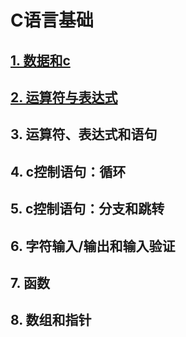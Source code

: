 # C语言基础

## [1. 数据和c](./1.数据类型.md)

## [2. 运算符与表达式](./2.运算符与表达式.md)

## 3. 运算符、表达式和语句

## 4. c控制语句：循环

## 5. c控制语句：分支和跳转

## 6. 字符输入/输出和输入验证

## 7. 函数

## 8. 数组和指针
